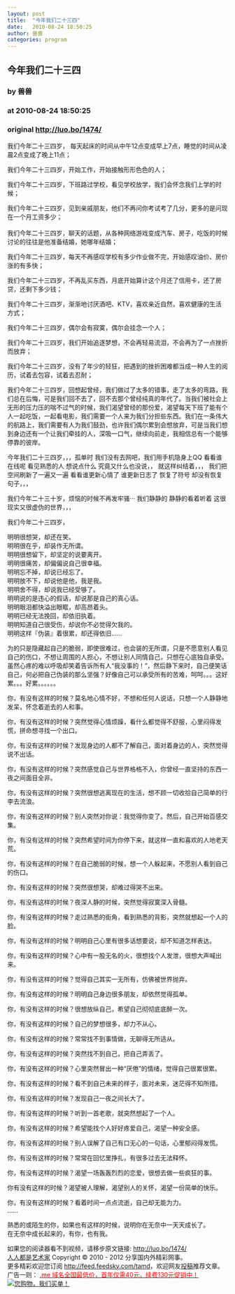 ```yaml
---
layout: post
title:  "今年我们二十三四"
date:   2010-08-24 18:50:25
author: 兽兽
categories: program
---
```


## 今年我们二十三四
### by 兽兽
### at 2010-08-24 18:50:25
### original <http://luo.bo/1474/>

<p>我们今年二十三四岁， 每天起床的时间从中午12点变成早上7点，睡觉的时间从凌晨2点变成了晚上11点；</p><p>我们今年二十三四岁，开始工作，开始接触形形色色的人；</p><p>我们今年二十三四岁，下班路过学校，看见学校放学，我们会怀念我们上学的时候；</p><p>我们今年二十三四岁，见到亲戚朋友，他们不再问你考试考了几分，更多的是问现在一个月工资多少；<br> <span></span><br> 我们今年二十三四岁，聊天的话题，从各种网络游戏变成汽车、房子，吃饭的时候讨论的往往是他准备结婚，她哪年结婚；</p><p>我们今年二十三四岁，每天不再感叹学校有多少作业做不完，开始感叹油价、房价涨的有多快；</p><p>我们今年二十三四岁，不再乱买东西，月底开始算计这个月还了信用卡，还了房贷，还剩下多少钱；</p><p>我们今年二十三四岁，渐渐地讨厌酒吧、KTV，喜欢亲近自然，喜欢健康的生活方式；</p><p>我们今年二十三四岁，偶尔会有寂寞，偶尔会挂念一个人；</p><p>我们今年二十三四岁，我们开始追逐梦想，不会再轻易流泪，不会再为了一点挫折而放弃；</p><p>我们今年二十三四岁，没有了年少的轻狂，把遇到的挫折困难都当成一种人生的阅历，试着去包容，试着去忍耐；</p><p>我们今年二十三四岁，回想起曾经，我们做过了太多的错事，走了太多的弯路，我们总在后悔，可是我们回不去了，回不去那个曾经纯真的年代了。当我们被社会上无形的压力压的喘不过气的时候，我们渴望曾经的那份爱，渴望每天下班了能有个人一起吃饭，一起看电影，我们需要一个人来为我们分担些东西。我们在一条伟大的航路上，我们需要有人为我们鼓劲，也许我们偶尔累到会想放弃，可是当我们想到身边还有一个让我们牵挂的人，深吸一口气，继续向前走，我相信总有一个能够停靠的彼岸。</p><p>今年我们二十三四岁，，，孤单时 我们没有去网吧，我们用手机隐身上QQ 看看谁在线呢 看见熟悉的人 想说点什么 究竟又什么也没说，， 就这样纠结着，，，    我们把空间刷新了一遍又一遍 看看谁更新心情了  谁更新日志了 恢复了符号 却没有恢复句子，，，</p><p>我们今年二十三十岁，烦恼的时候不再发牢骚··· 我们静静的 静静的看着听着 这很现实又很虚伪的世界，，，</p><p>我们今年二十三四岁，</p><p>明明很想哭，却还在笑。<br> 明明很在乎，却装作无所谓。<br> 明明很想留下，却坚定的说要离开。<br> 明明很痛苦，却偏偏说自己很幸福。<br> 明明忘不掉，却说已经忘了。<br> 明明放不下，却说他是他，我是我。<br> 明明舍不得，却说我已经受够了。<br> 明明说的是违心的假话，却说那是自己的真心话。<br> 明明眼泪都快溢出眼眶，却高昂着头。<br> 明明已经无法挽回，却依旧执着。<br> 明明知道自己很受伤，却说你不必觉得欠我的。<br> 明明这样『伪装』着很累，却还得依旧……</p><p>为的只是隐藏起自己的脆弱，即使很难过，也会装的无所谓，只是不愿意别人看见自己的伤口，不想让周围的人担心，不想让别人同情自己，只想在心底独自承受。虽然心疼的难以呼吸却笑着告诉所有人“我没事的！”，然后静下来时，自己便笑话自己，何必把自己伪装的那么坚强？好像自己可以承受所有的苦难，呵呵。。。这好累。。。好累。。。。。。</p><p>你，有没有这样的时候？莫名地心情不好，不想和任何人说话，只想一个人静静地发呆，怀念着逝去的人和事。</p><p>你，有没有这样的时候？突然觉得心情烦躁，看什么都觉得不舒服，心里闷得发慌，拼命想寻找一个出口。</p><p>你，有没有这样的时候？发现身边的人都不了解自己，面对着身边的人，突然觉得说不出话。</p><p>你，有没有这样的时候？突然感觉自己与世界格格不入，你曾经一直坚持的东西一夜之间面目全非。</p><p>你，有没有这样的时候？突然很想逃离现在的生活，想不顾一切收拾自己简单的行李去流浪。</p><p>你，有没有这样的时候？别人突然对你说：我觉得你变了。然后，自己开始百感交集。</p><p>你，有没有这样的时候？突然希望时间为你停下来，就这样一直和喜欢的人地老天荒。</p><p>你，有没有这样的时候？在自己脆弱的时候，想一个人躲起来，不愿别人看到自己的伤口。</p><p>你，有没有这样的时候？突然很想哭，却难过得哭不出来。</p><p>你，有没有这样的时候？夜深人静的时候，突然觉得寂寞深入骨髓。</p><p>你，有没有这样的时候？走过熟悉的街角，看到熟悉的背影，突然就想起一个人的脸。</p><p>你，有没有这样的时候？明明自己心里有很多话想要说，却不知道怎样表达。</p><p>你，有没有这样的时候？心中有一股无名的火，很想找个人发泄，很想大声喊出来。</p><p>你，有没有这样的时候？觉得自己其实一无所有，仿佛被世界抛弃。</p><p>你，有没有这样的时候？明明自己身边很多朋友，却依然觉得孤单。</p><p>你，有没有这样的时候？很想放纵自己，希望自己彻彻底底醉一次。</p><p>你，有没有这样的时候？自己的梦想很多，却力不从心。</p><p>你，有没有这样的时候？常常找不到事情做，无聊得无所适从。</p><p>你，有没有这样的时候？突然找不到自己，把自己弄丢了。</p><p>你，有没有这样的时候？心里突然冒出一种“厌倦”的情绪，觉得自己很累很累。</p><p>你，有没有这样的时候？看不到自己未来的样子，面对未来，迷茫得不知所措。</p><p>你，有没有这样的时候？发现自己一夜之间长大了。</p><p>你，有没有这样的时候？听到一首老歌，就突然想起了一个人。</p><p>你，有没有这样的时候？希望能找个人好好疼爱自己，渴望一种安全感。</p><p>你，有没有这样的时候？别人误解了自己有口无心的一句话，心里郁闷得发慌。</p><p>你，有没有这样的时候？常常在回忆里挣扎，有很多过去无法释怀。</p><p>你，有没有这样的时候？渴望一场轰轰烈烈的恋爱，很想去做一些疯狂的事。</p><p>你有没有这样的时候？渴望被人理解，渴望别人的关怀，渴望一份简单的快乐。</p><p>你，有没有这样的时候？看着时间一点点流逝，自己却无能为力。<br> ……</p><p>熟悉的或陌生的你，如果也有这样的时候，说明你在无奈中一天天成长了。<br> 在无奈中成长起来的，有你，也有我。</p><p>如果您的阅读器看不到视频，请移步原文链接: <a href="http://luo.bo/1474/">http://luo.bo/1474/</a> <br> <a href="http://luo.bo/">人人都是艺术家</a> Copyright ©   2010 - 2012 分享国内外精彩网事。<br> 更多精彩欢迎您订阅 <a href="http://feed.feedsky.com/tamd">http://feed.feedsky.com/tamd</a>，欢迎网友<a href="http://luo.bo/delivery/">投稿</a>推荐文章。<br> 广告一则： <a href="http://zi.mu/domain"><font color="red">.me 域名全国最低价，首年仅需40元，续费130元促销中！</font></a><br> <a href="http://zi.mu/ipad" title="您购物，我们买单！"><img src="http://dulei.si/files/d31ce66350773894f74b3b7a68258321.gif" alt="您购物，我们买单！" title="您购物，我们买单！" border="0"></a></p>